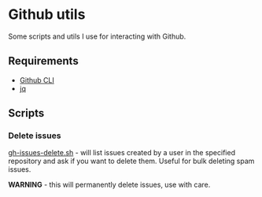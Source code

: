 # Github utils

Some scripts and utils I use for interacting with Github.

## Requirements

* [Github CLI](https://cli.github.com/)
* [jq](https://jqlang.org/)

## Scripts

### Delete issues

[gh-issues-delete.sh](scripts/gh-issues-delete.sh) - will list issues created by a user in the specified repository and ask if you want to delete them. Useful for bulk deleting spam issues.

**WARNING** - this will permanently delete issues, use with care.
